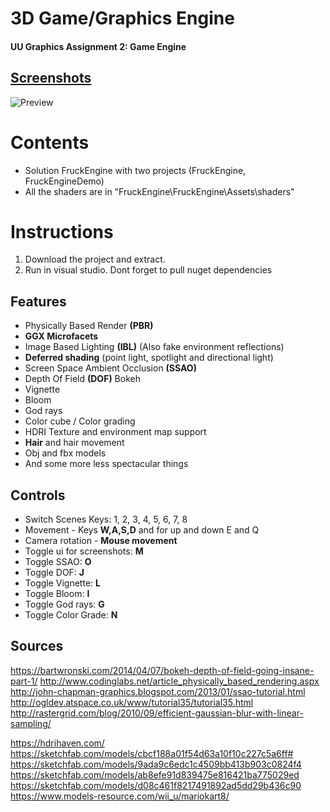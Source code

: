 # 3D Game/Graphics Engine
#### UU Graphics Assignment 2: Game Engine

## [Screenshots](https://imgur.com/a/CE5646y)

![Preview](https://i.imgur.com/Jl1iLzF.jpg)

# Contents
* Solution FruckEngine with two projects (FruckEngine, FruckEngineDemo)
* All the shaders are in "FruckEngine\FruckEngine\Assets\shaders"

# Instructions
1. Download the project and extract.
2. Run in visual studio. Dont forget to pull nuget dependencies

## Features
* Physically Based Render **(PBR)**
* **GGX Microfacets**
* Image Based Lighting **(IBL)** (Also fake environment reflections)
* **Deferred shading** (point light, spotlight and directional light)
* Screen Space Ambient Occlusion **(SSAO)**
* Depth Of Field **(DOF)** Bokeh
* Vignette
* Bloom
* God rays
* Color cube / Color grading
* HDRI Texture and environment map support
* **Hair** and hair movement
* Obj and fbx models
* And some more less spectacular things

## Controls
* Switch Scenes Keys: 1, 2, 3, 4, 5, 6, 7, 8
* Movement - Keys **W,A,S,D** and for up and down E and Q
* Camera rotation - **Mouse movement**
* Toggle ui for screenshots: **M**
* Toggle SSAO: **O**
* Toggle DOF: **J**
* Toggle Vignette: **L**
* Toggle Bloom: **I**
* Toggle God rays: **G**
* Toggle Color Grade: **N**

## Sources
https://bartwronski.com/2014/04/07/bokeh-depth-of-field-going-insane-part-1/
http://www.codinglabs.net/article_physically_based_rendering.aspx
http://john-chapman-graphics.blogspot.com/2013/01/ssao-tutorial.html
http://ogldev.atspace.co.uk/www/tutorial35/tutorial35.html
http://rastergrid.com/blog/2010/09/efficient-gaussian-blur-with-linear-sampling/


https://hdrihaven.com/
https://sketchfab.com/models/cbcf188a01f54d63a10f10c227c5a6ff#
https://sketchfab.com/models/9ada9c6edc1c4509bb413b903c0824f4
https://sketchfab.com/models/ab8efe91d839475e816421ba775029ed
https://sketchfab.com/models/d08c461f8217491892ad5dd29b436c90
https://www.models-resource.com/wii_u/mariokart8/
